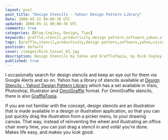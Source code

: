 ```yaml
---           
layout: post
post_title: "Design Stencils - Yahoo! Design Pattern Library"
date: 2008-05-31 00:00:36 UTC
updated: 2008-05-31 00:00:36 UTC
comments: true
categories: [Blog-Cogley, Design, Tips]
keywords: graffle,stencil,productivity,design pattern,software,yahoo,visio
tags: [graffle,stencil,productivity,design pattern,software,yahoo,visio]
posticon: default
cover: /images/Rick_Casual_01.jpg
description: Design Stencils by Yahoo and GraffleTopia, by Rick Cogley.
published: true
---
```

 
I occasionally search for design stencils and keep an eye out for them via Google Alerts and so on. Yahoo has a library of stencils available at [Design Stencils - Yahoo! Design Pattern Library](http://developer.yahoo.com/ypatterns/wireframes/) which has a set available in Visio, Photoshop, Illustrator and [OmniGraffle](http://www.omnigroup.com/applications/omnigraffle/) format. For OmniGraffle stencils, there is also [GraffleTopia](http://www.graffletopia.com/). 

If you are not familiar with the concept, design stencils are an illustration that is made available in a design or illustration application, so that you can just quickly drag the illustration from a picker menu, to your drawing canvas. That way, instead of reinventing the wheel and illustrating an office chair every time, you can just drag a stencil in and voilà! you're done. Makes life easy, and makes you look good.
